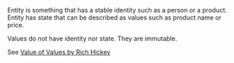 Entity is something that has a stable identity such as a person or a product. Entity has state that can be described as values such as product name or price.

Values do not have identity nor state. They are immutable.

See [Value of Values by Rich Hickey](https://github.com/matthiasn/talk-transcripts/blob/master/Hickey_Rich/ValueOfValues.md)